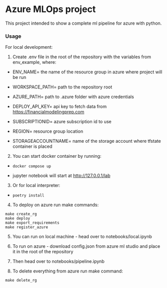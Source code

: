 # Azure MLOps project

This project intended to show a complete ml pipeline for azure with python.

### Usage
For local development:
1.  Create .env file in the root of the repository with the variables from env_example, where:
  - ENV_NAME= the name of the resource group in azure where project will be run

  - WORKSPACE_PATH= path to the repository root

  - AZURE_PATH= path to .azure folder with azure credentials

  - DEPLOY_API_KEY= api key to fetch data from https://financialmodelingprep.com

  - SUBSCRIPTIONID= azure subscription id to use

  - REGION= resource group location

  - STORAGEACCOUNTNAME= name of the storage account where tfstate container is placed

2. You can start docker container by running:
- ```shell
  docker compose up

- jupyter notebook will start at http://127.0.0.1/lab
3. Or for local interpreter:
- ```shell
  poetry install

4. To deploy on azure run make commands:
```shell
make create_rg
make deploy
make export_requirements
make register_azure
```

5. You can run on local machine - head over to notebooks/local.ipynb
6. To run on azure - download config.json from azure ml studio and place it in the root of the repository
7. Then head over to notebooks/pipeline.ipynb

8. To delete everything from azure run make command:
```shell
make delete_rg
```